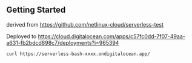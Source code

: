 ## Getting Started

derived from https://github.com/netlinux-cloud/serverless-test

Deployed to https://cloud.digitalocean.com/apps/c57fc0dd-7f07-49aa-a631-fb2bdcd898c7/deployments?i=965394

`curl https://serverless-bash-xxxx.ondigitalocean.app/`
